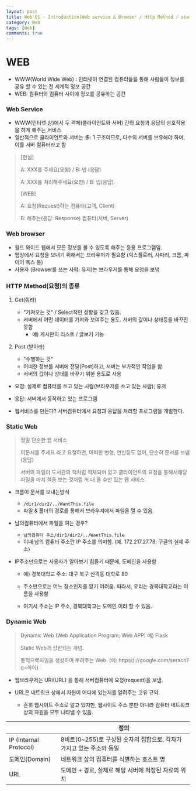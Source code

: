 ```yaml
---
layout: post
title: Web 01 - Introduction(Web service & Browser / Http Method / static & Dynamic web)
category: Web
tags: [Web]
comments: true
---
```




# WEB

- WWW(World Wide Web) : 인터넷이 연결된 컴퓨터들을 통해 사람들이 정보를 공유 할 수 있는 전 세계적 정보 공간
- WEB: 컴퓨터와 컴퓨터 사이에 정보를 공유하는 공간



### Web Service

- WWW(인터넷 상)에서 두 객체(클라이언트와 서버) 간의 요청과  응답의 상호작용을 하게 해주는 서비스
- 일반적으로 클라이언트와 서버는 多: 1 구조이므로,  다수의 서버를 보유해야 하며, 이를 서버 컴퓨터라고 함

> [현실]
>
> A: XXX를 주세요(요청)  /  B: 넵 (응답)
>
> A: XXX를 처리해주세요(요청) /  B: 넵(응답)
>
> [WEB]
>
> A: 요청(Request)하는 컴퓨터(고객, Client)  
>
> B: 해주는(응답: Response) 컴퓨터(서버, Server) 



### Web browser

- 월드 와이드 웹에서 모든 정보를 볼 수 있도록 해주는 응용 프로그램임.
- 웹상에서 요청을 보내기 위해서는 브라우저가 필요함 (익스플로러, 사파리, 크롬, 파이어 폭스 등)
- 사용자 (Browser를 쓰는 사람; 유저)는 브라우저를 통해 요청을 보냄



### HTTP Method(요청)의 종류

1. Get(줘라) 
   - "가져오는 것" / Select적인 성향을 갖고 있음.
   - 서버에서 어떤 데이터를 가져와 보여주는 용도.  서버의 값이나 상태등을 바꾸진 못함
     - 예) 게시판의 리스트 / 글보기 기능

2. Post (받아라)

   - "수행하는 것" 
   - 어떠한 정보를 서버에 전달(Post)하고, 서버는 부가적인 작업을 함.
   - 서버의 값이나 상태를 바꾸기 위한 용도로 사용

   

- 요청: 실제로 컴퓨터를 쓰고 있는 사람(브라우저를 쓰고 있는 사람); 유저

- 응답: 서버에서 동작하고 있는 프로그램
- 웹서비스를 만든다? 서버컴퓨터에서 요청과 응답을 처리할 프로그램을 개발한다.



### Static Web

> 정말 단순한 웹 서비스
>
> 이문서를 주세요 라고 요청하면, 어떠한 변형, 연산등도 없이,  단순히 문서를 보냄(응답)
>
> 서버의 파일이 도서관의 책처럼 적재되어 있고 클라이언트의 요청을 통해서해당 파일을 마치 책을 보는 것처럼 꺼 내 올 수만 있는 웹 서비스.



- 크롬이 문서를 보내는방식
  - `/dir1/dir2/../WantThis.file`
  - 파일 & 폴더의 경로를 통해서 브라우져에서 파일을 열 수 있음.
- 남의컴퓨터에서 파일을 여는 경우?
  -  `남의컴퓨터 주소/dir1/dir2/../WantThis.file ` 
  - 이때 남의 컴퓨터 주소란 IP 주소를 의미함.  (예. 172.217.27.78; 구글의 실제 주소)

- IP주소만으로는 사용자가 알아보기 힘들기 때문에, 도메인을 사용함

  - 예) 경북대학교 주소: 대구 북구 산격동 대학로 80 

  - 주소만으로는 어느 장소인지를 알기 어려움. 따라서, 우리는 경북대학교라는 이름을 사용함

  - 여기서 주소는 IP 주소, 경북대학교는 도메인 이라 할 수 있음.

    

### Dynamic Web

> Dynamic Web (Web Application Program; Web APP)  예) Flask
>
> Static Web과 상반되는 개념.
>
> 동적으로파일을 생성하여 뿌려주는 Web.  (예: http(s)://google.com/serach?q=하이)
>



- 웹브라우저는 URI(URL) 을 통해 서버컴퓨터에 요청(request)을 보냄.

- URL은 네트워크 상에서 자원이 어디에 있는지를 알려주는 고유 규약.

  - 흔히 웹사이트 주소로 알고 있지만,  웹사이트 주소 뿐만 아니라 컴퓨터 네트워크 상의 자원을 모두 나타낼 수 있음.

  

|                        | 정의                                                         |
| ---------------------- | ------------------------------------------------------------ |
| IP (Internal Protocol) | 8비트(0~255)로 구성된 숫자의 집합으로, 각자가 가지고 있는 주소와 동일 |
| 도메인(Domain)         | 네트워크 상의 컴퓨터를 식별하는 호스트 명                    |
| URL                    | 도메인 + 경로, 실제로 해당 서버에 저장된 자료의 위치         |

